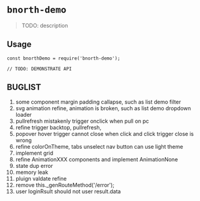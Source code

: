 # `bnorth-demo`

> TODO: description

## Usage

```
const bnorthDemo = require('bnorth-demo');

// TODO: DEMONSTRATE API
```

## BUGLIST
1. some component margin padding callapse, such as list demo filter
1. svg animation refine, animation is broken, such as list demo dropdown loader
1. pullrefresh mistakenly trigger onclick when pull on pc
1. refine trigger backtop, pullrefresh, 
1. popover hover trigger cannot close when click and click trigger close is wrong
1. refine colorOnTheme, tabs unselect nav button can use light theme
1. implement grid
1. refine AnimationXXX components and implement AnimationNone
1. state dup error
1. memory leak
1. pluign valdate refine
1. remove this._genRouteMethod('/error');
1. user loginRsult should not user result.data  